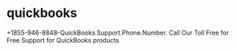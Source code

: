 # quickbooks
+1855-946-8848-QuickBooks.Support.Phone.Number. Call Our Toll Free for Free Support for QuickBooks products
